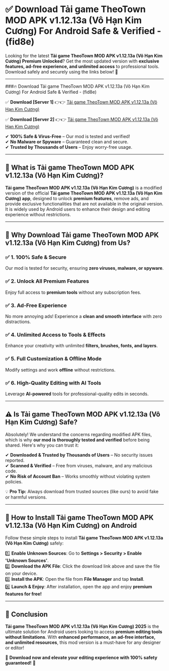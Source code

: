 
# ✅ Download Tải game TheoTown MOD APK v1.12.13a (Vô Hạn Kim Cương) For Android Safe & Verified -  (fid8e) 

Looking for the latest **Tải game TheoTown MOD APK v1.12.13a (Vô Hạn Kim Cương) Premium Unlocked**? Get the most updated version with **exclusive features, ad-free experience, and unlimited access** to professional tools. Download safely and securely using the links below! 🚀  

---

###🔥 Download Tải game TheoTown MOD APK v1.12.13a (Vô Hạn Kim Cương) For Android Safe & Verified -  (fid8e)  

✅ **Download [Server 1]** 👉👉 [Tải game TheoTown MOD APK v1.12.13a (Vô Hạn Kim Cương) ](https://apkcomod.com?title=Tải_game_TheoTown_MOD_APK_v1.12.13a_(Vô_Hạn_Kim_Cương))  

✅ **Download [Server 2]** 👉👉 [Tải game TheoTown MOD APK v1.12.13a (Vô Hạn Kim Cương) ](https://apkcomod.com?title=Tải_game_TheoTown_MOD_APK_v1.12.13a_(Vô_Hạn_Kim_Cương))  

✔ **100% Safe & Virus-Free** – Our mod is tested and verified!  
✔ **No Malware or Spyware** – Guaranteed clean and secure.  
✔ **Trusted by Thousands of Users** – Enjoy worry-free usage.  

---

## 📌 What is Tải game TheoTown MOD APK v1.12.13a (Vô Hạn Kim Cương)?  

**Tải game TheoTown MOD APK v1.12.13a (Vô Hạn Kim Cương)** is a modified version of the official **Tải game TheoTown MOD APK v1.12.13a (Vô Hạn Kim Cương) app**, designed to unlock **premium features**, remove ads, and provide exclusive functionalities that are not available in the original version. It is widely used by Android users to enhance their design and editing experience without restrictions.  

---

## 🌟 Why Download Tải game TheoTown MOD APK v1.12.13a (Vô Hạn Kim Cương) from Us?  

### ✅ 1. 100% Safe & Secure  
Our mod is tested for security, ensuring **zero viruses, malware, or spyware**.  

### ✅ 2. Unlock All Premium Features  
Enjoy full access to **premium tools** without any subscription fees.  

### ✅ 3. Ad-Free Experience  
No more annoying ads! Experience a **clean and smooth interface** with zero distractions.  

### ✅ 4. Unlimited Access to Tools & Effects  
Enhance your creativity with unlimited **filters, brushes, fonts, and layers**.  

### ✅ 5. Full Customization & Offline Mode  
Modify settings and work **offline** without restrictions.  

### ✅ 6. High-Quality Editing with AI Tools  
Leverage **AI-powered** tools for professional-quality edits in seconds.  

---

## ⚠️ Is Tải game TheoTown MOD APK v1.12.13a (Vô Hạn Kim Cương) Safe?  

Absolutely! We understand the concerns regarding modified APK files, which is why **our mod is thoroughly tested and verified** before being shared. Here's why you can trust it:  

✔ **Downloaded & Trusted by Thousands of Users** – No security issues reported.  
✔ **Scanned & Verified** – Free from viruses, malware, and any malicious code.  
✔ **No Risk of Account Ban** – Works smoothly without violating system policies.  

💡 **Pro Tip:** Always download from trusted sources (like ours) to avoid fake or harmful versions.  

---

## 📲 How to Install Tải game TheoTown MOD APK v1.12.13a (Vô Hạn Kim Cương) on Android  

Follow these simple steps to install **Tải game TheoTown MOD APK v1.12.13a (Vô Hạn Kim Cương)** safely:  

1️⃣ **Enable Unknown Sources**: Go to **Settings > Security > Enable 'Unknown Sources'**.  
2️⃣ **Download the APK File**: Click the download link above and save the file on your device.  
3️⃣ **Install the APK**: Open the file from **File Manager** and tap **Install**.  
4️⃣ **Launch & Enjoy**: After installation, open the app and enjoy **premium features for free!**  

---

## 🚀 Conclusion  

**Tải game TheoTown MOD APK v1.12.13a (Vô Hạn Kim Cương) 2025** is the ultimate solution for Android users looking to access **premium editing tools without limitations**. With **enhanced performance, an ad-free interface, and unlimited resources**, this mod version is a must-have for any designer or editor!  

🔻 **Download now and elevate your editing experience with 100% safety guaranteed!** 🔻  
